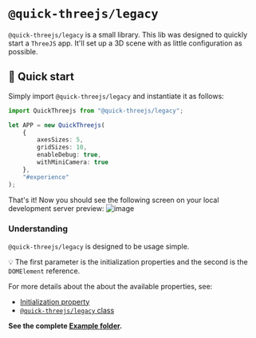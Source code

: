 # `@quick-threejs/legacy`

`@quick-threejs/legacy` is a small library.
This lib was designed to quickly start a `ThreeJS` app. It'll set up a 3D scene with as little configuration as possible.

## 🚀 Quick start

Simply import `@quick-threejs/legacy` and instantiate it as follows:

```typescript
import QuickThreejs from "@quick-threejs/legacy";

let APP = new QuickThreejs(
	{
		axesSizes: 5,
		gridSizes: 10,
		enableDebug: true,
		withMiniCamera: true
	},
	"#experience"
);
```

That's it! Now you should see the following screen on your local development server preview:
![image](https://github.com/Neosoulink/quick-threejs/assets/44310540/51f71f5e-404c-437f-bfee-1169aeadbf64)

### Understanding

`@quick-threejs/legacy` is designed to be usage simple.

💡 The first parameter is the initialization properties and the second is the `DOMElement` reference.

For more details about the about the available properties, see:

- [Initialization property](./src/index.ts?plain=1#L14)
- [`@quick-threejs/legacy` class](./src/index.ts?plain=1#L97)

**See the complete [Example folder](../../samples/basic/).**

